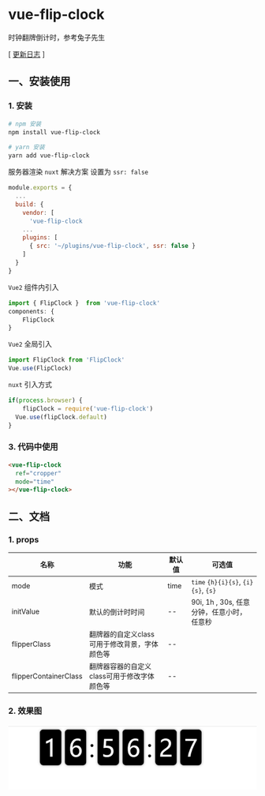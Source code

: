 # vue-flip-clock
时钟翻牌倒计时，参考兔子先生

[ [更新日志](https://github.com/zj-197/vue-flip-clock/master/CHANGELOG.md) ]



## 一、安装使用


### 1. 安装

```bash
# npm 安装
npm install vue-flip-clock
```
```bash
# yarn 安装
yarn add vue-flip-clock
```


服务器渲染 `nuxt` 解决方案 设置为 `ssr: false`
```js
module.exports = {
  ...
  build: {
    vendor: [
      'vue-flip-clock
    ...
    plugins: [
      { src: '~/plugins/vue-flip-clock', ssr: false }
    ]
  }
}
```
`Vue2` 组件内引入
```js
import { FlipClock }  from 'vue-flip-clock' 
components: {
    FlipClock
}
```

`Vue2` 全局引入
```js
import FlipClock from 'FlipClock'
Vue.use(FlipClock)
```


`nuxt` 引入方式
```js
if(process.browser) {
    flipClock = require('vue-flip-clock')
  Vue.use(flipClock.default)
}
```

### 3. 代码中使用

```html
<vue-flip-clock
  ref="cropper"
  mode="time"
></vue-flip-clock>
```


## 二、文档

### 1. props


名称 | 功能                             | 默认值                              | 可选值                                       
--- |--------------------------------|----------------------------------|------------------------------
mode    | 模式                             | time                             | `time` `{h}{i}{s}`, `{i}{s}`, `{s}`       
initValue | 默认的倒计时时间                       | --                               | 90i, 1h , 30s, 任意分钟，任意小时，任意秒
flipperClass | 翻牌器的自定义class可用于修改背景，字体颜色等      | --                               
flipperContainerClass | 翻牌器容器的自定义class可用于修改字体颜色等       | --                               

### 2. 效果图

![img.png](test/img.png)
